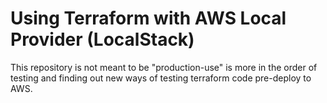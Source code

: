 # Using Terraform with AWS Local Provider (LocalStack)

This repository is not meant to be "production-use" is more in the order of testing and finding out new ways of testing terraform code pre-deploy to AWS.
